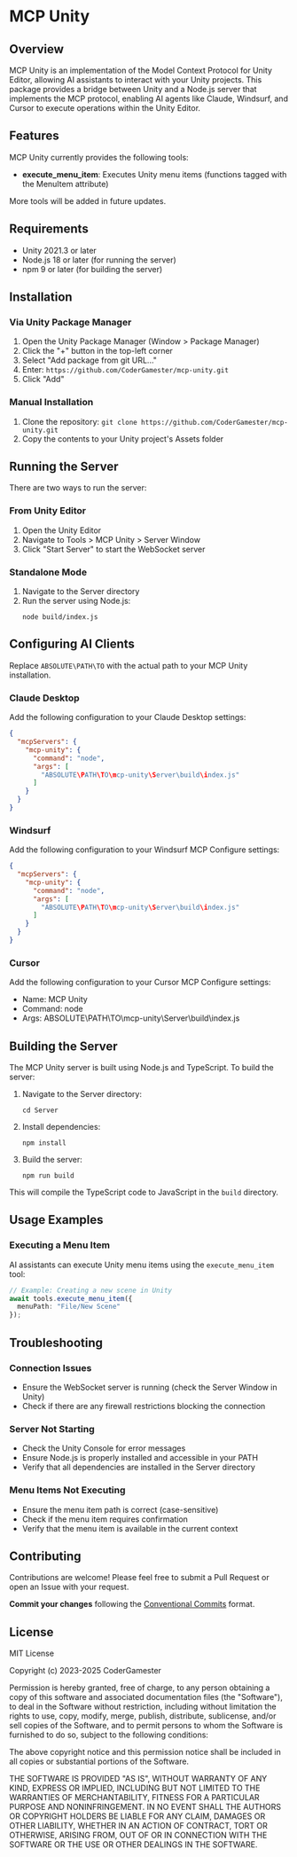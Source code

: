 # MCP Unity

## Overview
MCP Unity is an implementation of the Model Context Protocol for Unity Editor, allowing AI assistants to interact with your Unity projects. This package provides a bridge between Unity and a Node.js server that implements the MCP protocol, enabling AI agents like Claude, Windsurf, and Cursor to execute operations within the Unity Editor.

## Features
MCP Unity currently provides the following tools:

- **execute_menu_item**: Executes Unity menu items (functions tagged with the MenuItem attribute)

More tools will be added in future updates.

## Requirements
- Unity 2021.3 or later
- Node.js 18 or later (for running the server)
- npm 9 or later (for building the server)

## Installation

### Via Unity Package Manager
1. Open the Unity Package Manager (Window > Package Manager)
2. Click the "+" button in the top-left corner
3. Select "Add package from git URL..."
4. Enter: `https://github.com/CoderGamester/mcp-unity.git`
5. Click "Add"

### Manual Installation
1. Clone the repository: `git clone https://github.com/CoderGamester/mcp-unity.git`
2. Copy the contents to your Unity project's Assets folder

## Running the Server
There are two ways to run the server:

### From Unity Editor
1. Open the Unity Editor
2. Navigate to Tools > MCP Unity > Server Window
3. Click "Start Server" to start the WebSocket server

### Standalone Mode
1. Navigate to the Server directory
2. Run the server using Node.js:
   ```
   node build/index.js
   ```

## Configuring AI Clients

Replace `ABSOLUTE\PATH\TO` with the actual path to your MCP Unity installation.

### Claude Desktop
Add the following configuration to your Claude Desktop settings:

```json
{
  "mcpServers": {
    "mcp-unity": {
      "command": "node",
      "args": [
        "ABSOLUTE\PATH\TO\mcp-unity\Server\build\index.js"
      ]
    }
  }
}
```

### Windsurf
Add the following configuration to your Windsurf MCP Configure settings:

```json
{
  "mcpServers": {
    "mcp-unity": {
      "command": "node",
      "args": [
        "ABSOLUTE\PATH\TO\mcp-unity\Server\build\index.js"
      ]
    }
  }
}
```

### Cursor
Add the following configuration to your Cursor MCP Configure settings:

- Name: MCP Unity
- Command: node
- Args: ABSOLUTE\PATH\TO\mcp-unity\Server\build\index.js

## Building the Server
The MCP Unity server is built using Node.js and TypeScript. To build the server:

1. Navigate to the Server directory:
   ```
   cd Server
   ```

2. Install dependencies:
   ```
   npm install
   ```

3. Build the server:
   ```
   npm run build
   ```

This will compile the TypeScript code to JavaScript in the `build` directory.

## Usage Examples

### Executing a Menu Item
AI assistants can execute Unity menu items using the `execute_menu_item` tool:

```typescript
// Example: Creating a new scene in Unity
await tools.execute_menu_item({
  menuPath: "File/New Scene"
});
```

## Troubleshooting

### Connection Issues
- Ensure the WebSocket server is running (check the Server Window in Unity)
- Check if there are any firewall restrictions blocking the connection

### Server Not Starting
- Check the Unity Console for error messages
- Ensure Node.js is properly installed and accessible in your PATH
- Verify that all dependencies are installed in the Server directory

### Menu Items Not Executing
- Ensure the menu item path is correct (case-sensitive)
- Check if the menu item requires confirmation
- Verify that the menu item is available in the current context

## Contributing

Contributions are welcome! Please feel free to submit a Pull Request or open an Issue with your request.

**Commit your changes** following the [Conventional Commits](https://www.conventionalcommits.org/en/v1.0.0/) format.

## License

MIT License

Copyright (c) 2023-2025 CoderGamester

Permission is hereby granted, free of charge, to any person obtaining a copy
of this software and associated documentation files (the "Software"), to deal
in the Software without restriction, including without limitation the rights
to use, copy, modify, merge, publish, distribute, sublicense, and/or sell
copies of the Software, and to permit persons to whom the Software is
furnished to do so, subject to the following conditions:

The above copyright notice and this permission notice shall be included in all
copies or substantial portions of the Software.

THE SOFTWARE IS PROVIDED "AS IS", WITHOUT WARRANTY OF ANY KIND, EXPRESS OR
IMPLIED, INCLUDING BUT NOT LIMITED TO THE WARRANTIES OF MERCHANTABILITY,
FITNESS FOR A PARTICULAR PURPOSE AND NONINFRINGEMENT. IN NO EVENT SHALL THE
AUTHORS OR COPYRIGHT HOLDERS BE LIABLE FOR ANY CLAIM, DAMAGES OR OTHER
LIABILITY, WHETHER IN AN ACTION OF CONTRACT, TORT OR OTHERWISE, ARISING FROM,
OUT OF OR IN CONNECTION WITH THE SOFTWARE OR THE USE OR OTHER DEALINGS IN THE
SOFTWARE.
